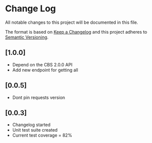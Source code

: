 # Change Log
All notable changes to this project will be documented in this file.

The format is based on [Keep a Changelog](http://keepachangelog.com/)
and this project adheres to [Semantic Versioning](http://semver.org/).

## [1.0.0]
* Depend on the CBS 2.0.0 API
* Add new endpoint for getting all

## [0.0.5]
* Dont pin requests version

## [0.0.3]
* Changelog started
* Unit test suite created
* Current test coverage = 82%
